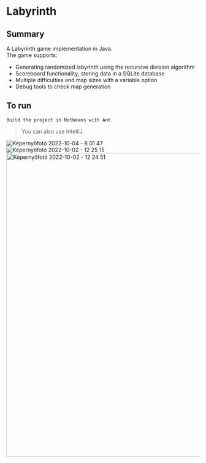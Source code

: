 # Labyrinth

## Summary
A Labyrinth game implementation in Java.\
The game supports:
- Generating randomized labyrinth using the recursive division algorithm
- Scoreboard functionality, storing data in a SQLite database
- Multiple difficulties and map sizes with a variable option
- Debug tools to check map generation


## To run
```Build the project in Netbeans with Ant.```
> You can also use IntelliJ.

![Képernyőfotó 2022-10-04 - 8 01 47](https://user-images.githubusercontent.com/73647069/193745923-636b78da-d8bc-4a23-b9e0-5f08a970da85.png)
![Képernyőfotó 2022-10-02 - 12 25 15](https://user-images.githubusercontent.com/73647069/193449473-4d88a421-23cf-4e94-a1ae-3330621eab1e.png)
<img width="792" alt="Képernyőfotó 2022-10-02 - 12 24 51" src="https://user-images.githubusercontent.com/73647069/193449474-aea899cd-f5e0-418f-af83-b126b22f8828.png">
